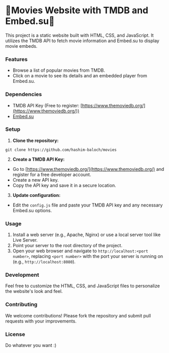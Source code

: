 # 🎉Movies Website with TMDB and Embed.su🎉

This project is a static website built with HTML, CSS, and JavaScript. It utilizes the TMDB API to fetch movie information and Embed.su to display movie embeds.

### Features

- Browse a list of popular movies from TMDB.
- Click on a movie to see its details and an embedded player from Embed.su.

### Dependencies

- TMDB API Key (Free to register: [https://www.themoviedb.org/](https://www.themoviedb.org/))
- [Embed.su](https://embed.su/)

### Setup

1. **Clone the repository:**

```
git clone https://github.com/hashim-baloch/movies
```

2. **Create a TMDB API Key:**

- Go to [https://www.themoviedb.org/](https://www.themoviedb.org/) and register for a free developer account.
- Create a new API key.
- Copy the API key and save it in a secure location.

3. **Update configuration:**

- Edit the `config.js` file and paste your TMDB API key and any necessary Embed.su options.

### Usage

1. Install a web server (e.g., Apache, Nginx) or use a local server tool like Live Server.
2. Point your server to the root directory of the project.
3. Open your web browser and navigate to `http://localhost:<port number>`, replacing `<port number>` with the port your server is running on (e.g., `http://localhost:8080`).

### Development

Feel free to customize the HTML, CSS, and JavaScript files to personalize the website's look and feel.

### Contributing

We welcome contributions! Please fork the repository and submit pull requests with your improvements.

### License

Do whatever you want :)
